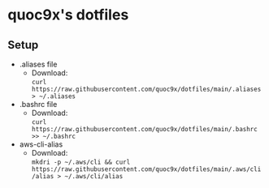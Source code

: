 # quoc9x's dotfiles
## Setup
- .aliases file
  - Download:    
  `curl https://raw.githubusercontent.com/quoc9x/dotfiles/main/.aliases > ~/.aliases`
- .bashrc file
  - Download:   
  `curl https://raw.githubusercontent.com/quoc9x/dotfiles/main/.bashrc >> ~/.bashrc`
- aws-cli-alias
  - Download:   
  `mkdri -p ~/.aws/cli && curl https://raw.githubusercontent.com/quoc9x/dotfiles/main/.aws/cli/alias > ~/.aws/cli/alias
  `
